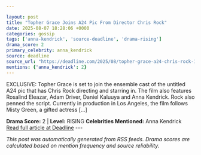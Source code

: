 ```yaml
---

layout: post
title: "Topher Grace Joins A24 Pic From Director Chris Rock"
date: 2025-08-07 18:28:06 +0000
categories: gossip
tags: ['anna-kendrick', 'source-deadline', 'drama-rising']
drama_score: 2
primary_celebrity: anna_kendrick
source: deadline
source_url: "https://deadline.com/2025/08/topher-grace-a24-chris-rock-1236481381/"
mentions: {'anna_kendrick': 2}
---
```


EXCLUSIVE: Topher Grace is set to join the ensemble cast of the untitled A24 pic that has Chris Rock directing and starring in. The film also features Rosalind Eleazar, Adam Driver, Daniel Kaluuya and Anna Kendrick. Rock also penned the script. Currently in production in Los Angeles, the film follows Misty Green, a gifted actress […]

**Drama Score:** 2 | **Level:** RISING **Celebrities Mentioned:** Anna Kendrick [Read full article at Deadline](https://deadline.com/2025/08/topher-grace-a24-chris-rock-1236481381/) --- 

*This post was automatically generated from RSS feeds. Drama scores are calculated based on mention frequency and source reliability.*